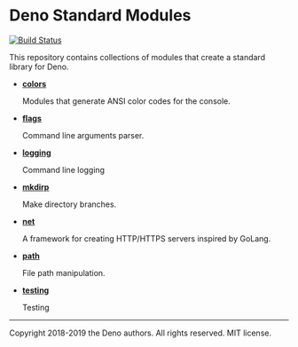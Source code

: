 # Deno Standard Modules

[![Build Status](https://travis-ci.com/denoland/deno_std.svg?branch=master)](https://travis-ci.com/denoland/deno_std)

This repository contains collections of modules that create a standard library
for Deno.

* **[colors](./colors/)**

  Modules that generate ANSI color codes for the console.

* **[flags](./flags/)**

  Command line arguments parser.

* **[logging](./logging/)**

  Command line logging

* **[mkdirp](./mkdirp/)**

  Make directory branches. 

* **[net](./net/)**

  A framework for creating HTTP/HTTPS servers inspired by GoLang.

* **[path](./path/)**

  File path manipulation.

* **[testing](./testing/)**

  Testing

---

Copyright 2018-2019 the Deno authors. All rights reserved. MIT license.
